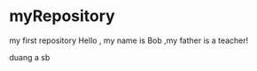 # myRepository
my first repository
 Hello , my name is Bob ,my father is a teacher!
 
 
 
 duang a  sb
 